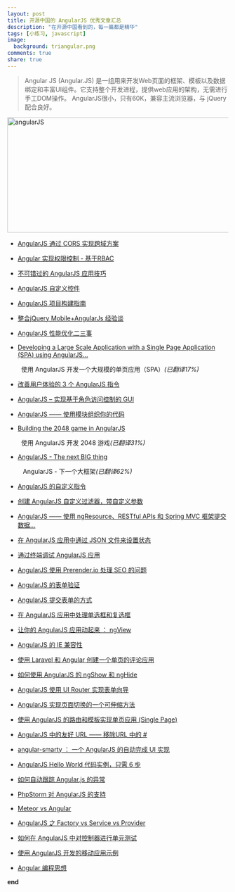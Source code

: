 ```yaml
---
layout: post
title: 开源中国的 AngularJS 优秀文章汇总
description: "在开源中国看到的，每一篇都是精华"
tags: [小练习, javascript]
image:
  background: triangular.png
comments: true
share: true
---
```


>Angular JS (Angular.JS) 是一组用来开发Web页面的框架、模板以及数据绑定和丰富UI组件。它支持整个开发进程，提供web应用的架构，无需进行手工DOM操作。 AngularJS很小，只有60K，兼容主流浏览器，与 jQuery 配合良好。

<image src="http://www.oschina.net/uploads/img/201101/20193253_4wJ1.gif" width="582" height="262" alt="angularJS" />

<ul><li><p><a href="http://my.oschina.net/blogshi/blog/303758" title="【每日一博】AngularJS 通过 CORS 实现跨域方案">AngularJS 通过 CORS 实现跨域方案</a></p></li><li><p><a href="http://my.oschina.net/blogshi/blog/300595" title="【每日一博】Angular 实现权限控制 - 基于RBAC">Angular 实现权限控制 - 基于RBAC</a></p></li><li><p><a href="http://my.oschina.net/blogshi/blog/293631" title="【每日一博】不可错过的 AngularJS 应用技巧">不可错过的 <span class="highlight">AngularJS</span> 应用技巧</a></p></li><li><p><a href="http://my.oschina.net/ilivebox/blog/289670" title="【每日一博】AngularJS 自定义控件"><span class="highlight">AngularJS</span> 自定义控件</a></p></li><li><p><a href="http://my.oschina.net/blogshi/blog/280400" title="【每日一博】AngularJS 项目构建指南"><span class="highlight">AngularJS</span> 项目构建指南</a></p></li><li><p><a target="_blank" href="http://my.oschina.net/trumanspace/blog/207449">整合jQuery Mobile+AngularJs 经验谈</a></p></li><li><p><a href="http://www.oschina.net/translate/angularjs-performance-improvement" target="_blank" title="AngularJS 性能优化二三事">AngularJS 性能优化二三事</a></p></li><li><p><a href="http://www.oschina.net/translate/developing-a-large-scale-application-with-a-single" target="_blank" title="Developing a Large Scale Application with a Single Page Application (SPA) using AngularJS">Developing a Large Scale Application with a Single Page Application (SPA) using AngularJS...</a></p><p>&nbsp; 使用 AngularJS 开发一个大规模的单页应用（SPA）<em>(已翻译17%)</em></p></li><li><p><a href="http://www.oschina.net/translate/better-ux-with-angularjs-directives" target="_blank" title="改善用户体验的 3 个 AngularJS 指令">改善用户体验的 3 个 AngularJS 指令</a></p></li><li><p><a href="http://www.oschina.net/translate/angularjs-role-based-access-on-gui" target="_blank" title="AngularJS – 实现基于角色访问控制的 GUI">AngularJS – 实现基于角色访问控制的 GUI</a></p></li><li><p><a href="http://www.oschina.net/translate/angularjs-organizing-your-code-with-modules" target="_blank" title="AngularJS —— 使用模块组织你的代码">AngularJS —— 使用模块组织你的代码</a></p></li><li><p><a href="http://www.oschina.net/translate/building-2048-in-angularjs" target="_blank" title="Building the 2048 game in AngularJS">Building the 2048 game in AngularJS</a></p><p>&nbsp; 使用 AngularJS 开发 2048 游戏<em>(已翻译31%)</em></p></li><li><p><a href="http://www.oschina.net/translate/angularjs-the-next-big-thing" target="_blank" title="AngularJS - The next BIG thing">AngularJS - The next BIG thing</a></p><p>&nbsp;&nbsp; AngularJS - 下一个大框架<em>(已翻译62%)</em></p></li><li><p><a href="http://www.oschina.net/translate/custom-directives-in-angularjs" target="_blank" title="AngularJS 的自定义指令">AngularJS 的自定义指令</a></p></li><li><p><a href="http://www.oschina.net/translate/angularjs-filter-creating-custom-filter" target="_blank" title="创建 AngularJS 自定义过滤器，带自定义参数">创建 AngularJS 自定义过滤器，带自定义参数</a></p></li><li><p><a href="http://www.oschina.net/translate/post-data-ngresource-restful-apis-spring-mvc" target="_blank" title="AngularJS —— 使用 ngResource、RESTful APIs 和 Spring MVC 框架提交数据">AngularJS —— 使用 ngResource、RESTful APIs 和 Spring MVC 框架提交数据...</a></p></li><li><p><a href="http://www.oschina.net/translate/setting-up-states-from-a-json-file-in-angularjs-applications" target="_blank" title="在 AngularJS 应用中通过 JSON 文件来设置状态">在 AngularJS 应用中通过 JSON 文件来设置状态</a></p></li><li><p><a href="http://www.oschina.net/translate/angularjs-console" target="_blank" title="通过终端调试 AngularJS 应用">通过终端调试 AngularJS 应用</a></p></li><li><p><a href="http://www.oschina.net/translate/angularjs-seo-with-prerender-io" target="_blank" title="AngularJS 使用 Prerender.io 处理 SEO 的问题">AngularJS 使用 Prerender.io 处理 SEO 的问题</a></p></li><li><p><a href="http://www.oschina.net/translate/angularjs-form-validation" target="_blank" title="AngularJS 的表单验证">AngularJS 的表单验证</a></p></li><li><p><a href="http://www.oschina.net/translate/submitting-ajax-forms-the-angularjs-way" target="_blank" title="AngularJS 提交表单的方式">AngularJS 提交表单的方式</a></p></li><li><p><a href="http://www.oschina.net/translate/handling-checkboxes-and-radio-buttons-in-angular-forms" target="_blank" title="在 AngularJS 应用中处理单选框和复选框">在 AngularJS 应用中处理单选框和复选框</a></p></li><li><p><a href="http://www.oschina.net/translate/animating-angularjs-apps-ngview" target="_blank" title="让你的 AngularJS 应用动起来 ： ngView">让你的 AngularJS 应用动起来 ： ngView</a></p></li><li><p><a href="http://www.oschina.net/translate/angularjs-ie-compatibility" target="_blank" title="AngularJS 的 IE 兼容性">AngularJS 的 IE 兼容性</a></p></li><li><p><a href="http://www.oschina.net/translate/create-a-laravel-and-angular-single-page-comment-application" target="_blank" title="使用 Laravel 和 Angular 创建一个单页的评论应用">使用 Laravel 和 Angular 创建一个单页的评论应用</a></p></li><li><p><a href="http://www.oschina.net/translate/how-to-use-ngshow-and-nghide" target="_blank" title="如何使用 AngularJS 的 ngShow 和 ngHide">如何使用 AngularJS 的 ngShow 和 ngHide</a></p></li><li><p><a href="http://www.oschina.net/translate/angularjs-multi-step-form-using-ui-router" target="_blank" title="AngularJS 使用 UI Router 实现表单向导">AngularJS 使用 UI Router 实现表单向导</a></p></li><li><p><a href="http://www.oschina.net/translate/scalable-approach-page-transitions-angularjs" target="_blank" title="AngularJS 实现页面切换的一个可伸缩方法">AngularJS 实现页面切换的一个可伸缩方法</a></p></li><li><p><a href="http://www.oschina.net/translate/single-page-apps-with-angularjs-routing-and-templating" target="_blank" title="使用 AngularJS 的路由和模板实现单页应用 (Single Page)">使用 AngularJS 的路由和模板实现单页应用 (Single Page)</a></p></li><li><p><a href="http://www.oschina.net/translate/pretty-urls-in-angularjs-removing-the-hashtag" target="_blank" title="AngularJS 中的友好 URL —— 移除URL 中的 #">AngularJS 中的友好 URL —— 移除URL 中的 #</a></p></li><li><p><a href="http://www.oschina.net/translate/autocomplete-ui-in-angularjs" target="_blank" title="angular-smarty ： 一个 AngularJS 的自动完成 UI 实现">angular-smarty ： 一个 AngularJS 的自动完成 UI 实现</a></p></li><li><p><a href="http://www.oschina.net/translate/angularjs-hello-world-code-example" target="_blank" title="AngularJS Hello World 代码实例，只需 6 步">AngularJS Hello World 代码实例，只需 6 步</a></p></li><li><p><a href="http://www.oschina.net/translate/track-angular-js-exceptions-automatically" target="_blank" title="如何自动跟踪 Angular.js 的异常">如何自动跟踪 Angular.js 的异常</a></p></li><li><p><a href="http://www.oschina.net/translate/angularjs-support-in-phpstorm" target="_blank" title="PhpStorm 对 AngularJS 的支持">PhpStorm 对 AngularJS 的支持</a></p></li><li><p><a href="http://www.oschina.net/translate/meteor-vs-angular" target="_blank" title="Meteor vs Angular">Meteor vs Angular</a></p></li><li><p><a href="http://www.oschina.net/translate/angularjs-factory-vs-service-vs-provider" target="_blank" title="AngularJS 之 Factory vs Service vs Provider">AngularJS 之 Factory vs Service vs Provider</a></p></li><li><p><a href="http://www.oschina.net/translate/how-to-unit-test-controllers-in-angularjs-without-setting-your-hair-on-fire" target="_blank" title="如何在 AngularJS 中对控制器进行单元测试">如何在 AngularJS 中对控制器进行单元测试</a></p></li><li><p><a href="http://www.oschina.net/translate/sample-mobile-application-with-angularjs" target="_blank" title="使用 AngularJS 开发的移动应用示例">使用 AngularJS 开发的移动应用示例</a></p></li><li><p><a href="http://www.oschina.net/translate/the-angular-way" target="_blank" title="Angular 编程思想 ">Angular 编程思想</a></p></li></ul>
<strong>end</strong>